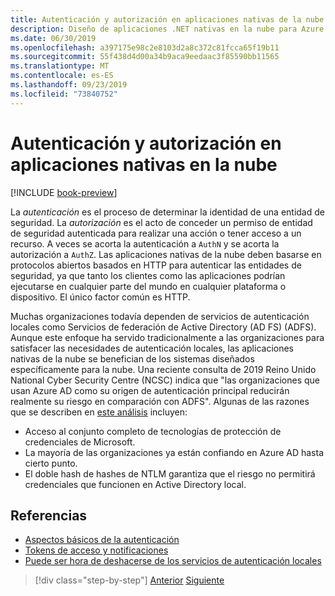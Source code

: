 ```yaml
---
title: Autenticación y autorización en aplicaciones nativas de la nube
description: Diseño de aplicaciones .NET nativas en la nube para Azure | Autenticación y autorización en aplicaciones nativas en la nube
ms.date: 06/30/2019
ms.openlocfilehash: a397175e98c2e8103d2a8c372c81fcca65f19b11
ms.sourcegitcommit: 55f438d4d00a34b9aca9eedaac3f85590bb11565
ms.translationtype: MT
ms.contentlocale: es-ES
ms.lasthandoff: 09/23/2019
ms.locfileid: "73840752"
---
```

# <a name="authentication-and-authorization-in-cloud-native-apps"></a>Autenticación y autorización en aplicaciones nativas en la nube

[!INCLUDE [book-preview](../../../includes/book-preview.md)]

La *autenticación* es el proceso de determinar la identidad de una entidad de seguridad. La *autorización* es el acto de conceder un permiso de entidad de seguridad autenticada para realizar una acción o tener acceso a un recurso. A veces se acorta la autenticación a `AuthN` y se acorta la autorización a `AuthZ`. Las aplicaciones nativas de la nube deben basarse en protocolos abiertos basados en HTTP para autenticar las entidades de seguridad, ya que tanto los clientes como las aplicaciones podrían ejecutarse en cualquier parte del mundo en cualquier plataforma o dispositivo. El único factor común es HTTP.

Muchas organizaciones todavía dependen de servicios de autenticación locales como Servicios de federación de Active Directory (AD FS) (ADFS). Aunque este enfoque ha servido tradicionalmente a las organizaciones para satisfacer las necesidades de autenticación locales, las aplicaciones nativas de la nube se benefician de los sistemas diseñados específicamente para la nube. Una reciente consulta de 2019 Reino Unido National Cyber Security Centre (NCSC) indica que "las organizaciones que usan Azure AD como su origen de autenticación principal reducirán realmente su riesgo en comparación con ADFS". Algunas de las razones que se describen en [este análisis](https://oxfordcomputergroup.com/resources/o365-security-native-cloud-authentication/) incluyen:

- Acceso al conjunto completo de tecnologías de protección de credenciales de Microsoft.
- La mayoría de las organizaciones ya están confiando en Azure AD hasta cierto punto.
- El doble hash de hashes de NTLM garantiza que el riesgo no permitirá credenciales que funcionen en Active Directory local.

## <a name="references"></a>Referencias

- [Aspectos básicos de la autenticación](https://docs.microsoft.com/azure/active-directory/develop/authentication-scenarios)
- [Tokens de acceso y notificaciones](https://docs.microsoft.com/azure/active-directory/develop/access-tokens)
- [Puede ser hora de deshacerse de los servicios de autenticación locales](https://oxfordcomputergroup.com/resources/o365-security-native-cloud-authentication/)

>[!div class="step-by-step"]
>[Anterior](identity.md)
>[Siguiente](azure-active-directory.md)
